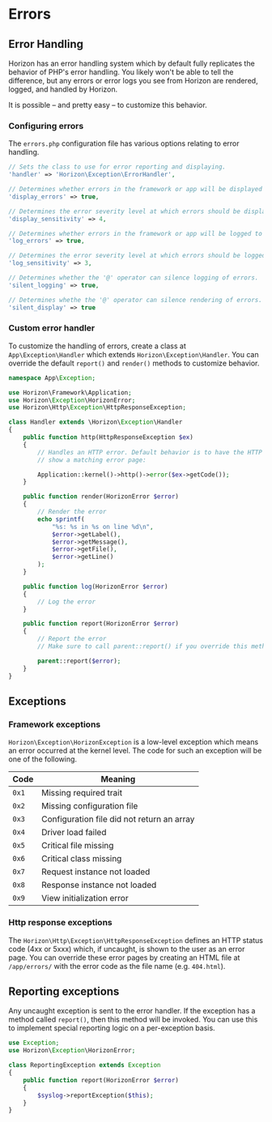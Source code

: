 # Errors

## Error Handling

Horizon has an error handling system which by default fully replicates the behavior of PHP's error handling. You
likely won't be able to tell the difference, but any errors or error logs you see from Horizon are rendered, logged, and
handled by Horizon.

It is possible – and pretty easy – to customize this behavior.

### Configuring errors

The `errors.php` configuration file has various options relating to error handling.

```php
// Sets the class to use for error reporting and displaying.
'handler' => 'Horizon\Exception\ErrorHandler',

// Determines whether errors in the framework or app will be displayed in detail in the response.
'display_errors' => true,

// Determines the error severity level at which errors should be displayed.
'display_sensitivity' => 4,

// Determines whether errors in the framework or app will be logged to the filesystem.
'log_errors' => true,

// Determines the error severity level at which errors should be logged.
'log_sensitivity' => 3,

// Determines whether the '@' operator can silence logging of errors.
'silent_logging' => true,

// Determines whethe the '@' operator can silence rendering of errors.
'silent_display' => true
```

### Custom error handler

To customize the handling of errors, create a class at `App\Exception\Handler` which extends `Horizon\Exception\Handler`.
You can override the default `report()` and `render()` methods to customize behavior.

```php
namespace App\Exception;

use Horizon\Framework\Application;
use Horizon\Exception\HorizonError;
use Horizon\Http\Exception\HttpResponseException;

class Handler extends \Horizon\Exception\Handler
{
    public function http(HttpResponseException $ex)
    {
        // Handles an HTTP error. Default behavior is to have the HTTP kernel
        // show a matching error page:

        Application::kernel()->http()->error($ex->getCode());
    }

    public function render(HorizonError $error)
    {
        // Render the error
        echo sprintf(
            "%s: %s in %s on line %d\n",
            $error->getLabel(),
            $error->getMessage(),
            $error->getFile(),
            $error->getLine()
        );
    }

    public function log(HorizonError $error)
    {
        // Log the error
    }

    public function report(HorizonError $error)
    {
        // Report the error
        // Make sure to call parent::report() if you override this method.

        parent::report($error);
    }
}
```

## Exceptions

### Framework exceptions

`Horizon\Exception\HorizonException` is a low-level exception which means an error occurred at the kernel level. The
code for such an exception will be one of the following.

|Code|Meaning|
|---|---|
|`0x1`|Missing required trait|
|`0x2`|Missing configuration file|
|`0x3`|Configuration file did not return an array|
|`0x4`|Driver load failed|
|`0x5`|Critical file missing|
|`0x6`|Critical class missing|
|`0x7`|Request instance not loaded|
|`0x8`|Response instance not loaded|
|`0x9`|View initialization error|

### Http response exceptions

The `Horizon\Http\Exception\HttpResponseException` defines an HTTP status code (4xx or 5xxx) which, if uncaught, is
shown to the user as an error page. You can override these error pages by creating an HTML file at `/app/errors/` with
the error code as the file name (e.g. `404.html`).

## Reporting exceptions

Any uncaught exception is sent to the error handler. If the exception has a method called `report()`, then this method
will be invoked. You can use this to implement special reporting logic on a per-exception basis.

```php
use Exception;
use Horizon\Exception\HorizonError;

class ReportingException extends Exception
{
    public function report(HorizonError $error)
    {
        $syslog->reportException($this);
    }
}
```
